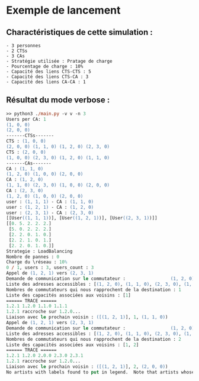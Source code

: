# Exemple de lancement
## Charactéristiques de cette simulation :
    - 3 personnes
    - 2 CTSs
    - 3 CAs
    - Stratégie utilisée : Pratage de charge
    - Pourcentage de charge : 10%
    - Capacité des liens CTS-CTS : 5
    - Capacité des liens CTS-CA : 3
    - Capacité des liens CA-CA : 1

## Résultat du mode verbose :
```ps
>> python3 ./main.py -v v -n 3
Users per CA: 1
(1, 0, 0)
(2, 0, 0)
-------CTSs-------
CTS : (1, 0, 0)
(2, 0, 0) (1, 1, 0) (1, 2, 0) (2, 3, 0)
CTS : (2, 0, 0)
(1, 0, 0) (2, 3, 0) (1, 2, 0) (1, 1, 0)
-------CAs-------
CA : (1, 1, 0)
(1, 2, 0) (1, 0, 0) (2, 0, 0)
CA : (1, 2, 0)
(1, 1, 0) (2, 3, 0) (1, 0, 0) (2, 0, 0)
CA : (2, 3, 0)
(1, 2, 0) (1, 0, 0) (2, 0, 0)
user : (1, 1, 1) - CA : (1, 1, 0)
user : (1, 2, 1) - CA : (1, 2, 0)
user : (2, 3, 1) - CA : (2, 3, 0)
[[User((1, 1, 1))], [User((1, 2, 1))], [User((2, 3, 1))]]
[[0. 5. 2. 2. 2.]
 [5. 0. 2. 2. 2.]
 [2. 2. 0. 1. 0.]
 [2. 2. 1. 0. 1.]
 [2. 2. 0. 1. 0.]]
Strategie : LoadBalancing
Nombre de pannes : 0
Charge du \réseau : 10%
0 / 1, users : 3, users_count : 3
Appel de (1, 2, 1) vers (2, 3, 1)
Demande de communication sur le commutateur :                 (1, 2, 0) de (1, 2, 1) vers (2, 3, 1)
Liste des adresses accessibles : [(1, 2, 0), (1, 1, 0), (2, 3, 0), (1, 0, 0), (2, 0, 0)]
Nombres de commutateurs qui nous rapprochent de la destination : 1
Liste des capacités associées aux voisins : [1]
====== TRACE ======
1.2.1 1.2.0 1.1.0 1.1.1
1.2.1 raccroche sur 1.2.0...
Liaison avec le prochain voisin : ([(1, 2, 1)], 1, (1, 1, 0))
Appel de (1, 2, 1) vers (2, 3, 1)
Demande de communication sur le commutateur :                 (1, 2, 0) de (1, 2, 1) vers (2, 3, 1)
Liste des adresses accessibles : [(1, 2, 0), (1, 1, 0), (2, 3, 0), (1, 0, 0), (2, 0, 0)]
Nombres de commutateurs qui nous rapprochent de la destination : 2
Liste des capacités associées aux voisins : [1, 2]
====== TRACE ======
1.2.1 1.2.0 2.0.0 2.3.0 2.3.1
1.2.1 raccroche sur 1.2.0...
Liaison avec le prochain voisin : ([(1, 2, 1)], 2, (2, 0, 0))
No artists with labels found to put in legend.  Note that artists whose label start with an underscore are ignored when legend() is called with no argument.
```